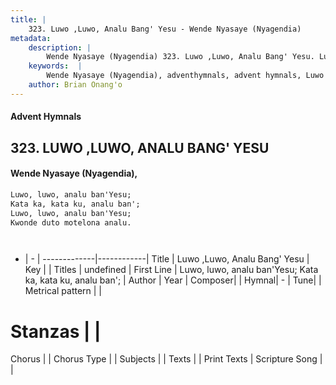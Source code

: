 ```yaml
---
title: |
    323. Luwo ,Luwo, Analu Bang' Yesu - Wende Nyasaye (Nyagendia)
metadata:
    description: |
        Wende Nyasaye (Nyagendia) 323. Luwo ,Luwo, Analu Bang' Yesu. Luwo, luwo, analu ban'Yesu; Kata ka, kata ku, analu ban'; Luwo, luwo, analu ban'Yesu; Kwonde duto motelona analu.    
    keywords:  |
        Wende Nyasaye (Nyagendia), adventhymnals, advent hymnals, Luwo ,Luwo, Analu Bang' Yesu, Luwo, luwo, analu ban'Yesu; Kata ka, kata ku, analu ban';. 
    author: Brian Onang'o
---
```


#### Advent Hymnals
## 323. LUWO ,LUWO, ANALU BANG' YESU
####  Wende Nyasaye (Nyagendia),

```txt
Luwo, luwo, analu ban'Yesu;
Kata ka, kata ku, analu ban';
Luwo, luwo, analu ban'Yesu;
Kwonde duto motelona analu.




```

- |   -  |
-------------|------------|
Title | Luwo ,Luwo, Analu Bang' Yesu |
Key |  |
Titles | undefined |
First Line | Luwo, luwo, analu ban'Yesu; Kata ka, kata ku, analu ban'; |
Author | 
Year | 
Composer| |
Hymnal|  - |
Tune|  |
Metrical pattern | |
# Stanzas |  |
Chorus |  |
Chorus Type |  |
Subjects | |
Texts |  |
Print Texts | 
Scripture Song |  |
    
